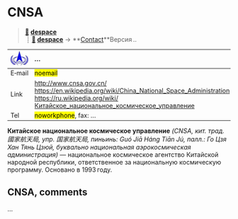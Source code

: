 # CNSA
> **[🚀](../index/index.md) [despace](index.md)**  
>  ┊ **[🚀](../index/index.md) [despace](index.md)** → **[Contact](contact.md)**Версия ..

|[![](f/contact/c/cnsa_logo1_thumb.jpg)](f/contact/c/cnsa_logo1.png)|*…*|
|:--|:--|
|E‑mail| <mark>noemail</mark> |
|Link| <http://www.cnsa.gov.cn/><br> <https://en.wikipedia.org/wiki/China_National_Space_Administration><br> <https://ru.wikipedia.org/wiki/Китайское_национальное_космическое_управление> |
|Tel| <mark>noworkphone</mark>, fax: … |

**Китайское национальное космическое управление** *(CNSA, кит. трад. 國家航天局, упр. 国家航天局, пиньинь: Guó Jiā Háng Tiān Jú, палл.: Го Цзя Хан Тянь Цзюй, буквально национальная аэрокосмическая администрация)* — национальное космическое агентство Китайской народной республики, ответственное за национальную космическую программу. Основано в 1993 году.



<p style="page-break-after:always"> </p>

## CNSA, comments

…